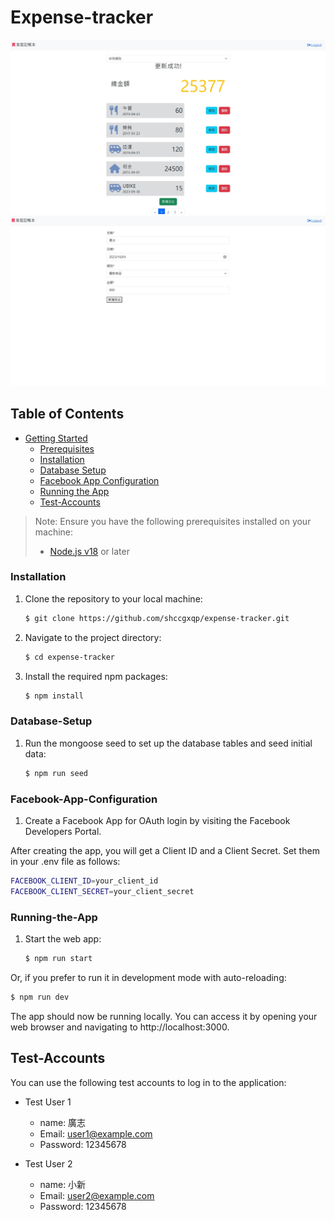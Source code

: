 # Expense-tracker

![Expense-tracker page](./public/image/001.jpg)
![Expense-tracker page](./public/image/002.jpg)

## Table of Contents

- [Getting Started](#getting-started)
  - [Prerequisites](#prerequisites)
  - [Installation](#installation)
  - [Database Setup](#database-setup)
  - [Facebook App Configuration](#facebook-app-configuration)
  - [Running the App](#running-the-app)
  - [Test-Accounts](#Test-Accounts)

<!-- prettier-ignore -->
> Note: Ensure you have the following prerequisites installed on your machine:
> - [Node.js v18](https://nodejs.org/) or later

### Installation

1. Clone the repository to your local machine:

   ```bash
   $ git clone https://github.com/shccgxqp/expense-tracker.git

2. Navigate to the project directory:

   ```bash
   $ cd expense-tracker
   ```

3. Install the required npm packages:

   ```bash
   $ npm install
   ```

### Database-Setup

1. Run the mongoose seed to set up the database tables and seed initial data:

   ```bash
   $ npm run seed
   ```

### Facebook-App-Configuration

1. Create a Facebook App for OAuth login by visiting the Facebook Developers Portal.

After creating the app, you will get a Client ID and a Client Secret. Set them in your .env file as follows:

   ```bash
   FACEBOOK_CLIENT_ID=your_client_id
   FACEBOOK_CLIENT_SECRET=your_client_secret
   ```

### Running-the-App

1. Start the web app:

   ```bash
   $ npm run start
   ```

Or, if you prefer to run it in development mode with auto-reloading:

   ```bash
   $ npm run dev
   ```
   

The app should now be running locally. You can access it by opening your web browser and navigating to http://localhost:3000.


## Test-Accounts

You can use the following test accounts to log in to the application:

- Test User 1
  - name: 廣志
  - Email: user1@example.com
  - Password: 12345678

- Test User 2
  - name: 小新
  - Email: user2@example.com
  - Password: 12345678